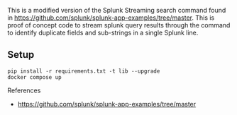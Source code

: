 This is a modified version of the Splunk Streaming search command found in https://github.com/splunk/splunk-app-examples/tree/master. This is proof of concept code to stream splunk query results through the command to
identify duplicate fields and sub-strings in a single Splunk line.

## Setup

```
pip install -r requirements.txt -t lib --upgrade
docker compose up
```

References
* https://github.com/splunk/splunk-app-examples/tree/master
